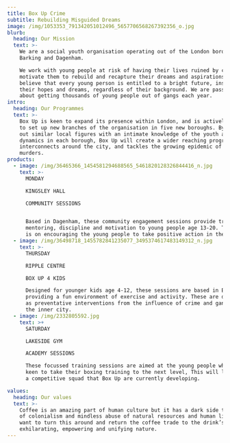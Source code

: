 ```yaml
---
title: Box Up Crime
subtitle: Rebuilding Misguided Dreams
image: /img/1053353_791342051012496_5657706568267392356_o.jpg
blurb:
  heading: Our Mission
  text: >-
    We are a social youth organisation operating out of the London borough
    Barking and Dagenham.

    We work with young people at risk of having their lives ruined by crime and
    motivate them to rebuild and recapture their dreams and aspirations. We
    believe that every young person is entitled to a bright future, inspired by
    their hopes and dreams, regardless of their background. We are passionate
    about getting thousands of young people out of gangs each year.
intro:
  heading: Our Programmes
  text: >-
    Box Up is keen to expand its presence within London, and is actively working
    to set up new branches of the organisation in five new boroughs. By seeking
    out similar local figures with an intimate knowledge of the youth and gang
    dynamics in each borough, Box Up will create a wider reaching program that
    interconnects around the city, and tackles the growing epidemic of teenage
    murders.
products:
  - image: /img/36465366_1454581294688565_5461820128326844416_n.jpg
    text: >-
      MONDAY

      KINGSLEY HALL

      COMMUNITY SESSIONS


      Based in Dagenham, these community engagement sessions provide training,
      mentoring, discipline and motivation to young people age 13-20. The focus
      is on encouraging the young people to take positive action in their lives.
  - image: /img/36498718_1455782841235077_3495374617483149312_n.jpg
    text: >-
      THURSDAY

      RIPPLE CENTRE

      BOX UP 4 KIDS

      Designed for younger kids age 4-12, these sessions are based in Barking,
      providing a fun environment of exercise and activity. These are designed
      as preventative interventions from the influence of crime and gangs within
      the inner city.
  - image: /img/2332805592.jpg
    text: >+
      SATURDAY

      LAKESIDE GYM

      ACADEMY SESSIONS

      These focussed training sessions are aimed at the young people who are
      keen to take their boxing training to the next level, This will lead into
      a competitive squad that Box Up are currently developing.

values:
  heading: Our values
  text: >-
    Coffee is an amazing part of human culture but it has a dark side too – one
    of colonialism and mindless abuse of natural resources and human lives. We
    want to turn this around and return the coffee trade to the drink’s
    exhilarating, empowering and unifying nature.
---
```


